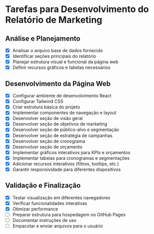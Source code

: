 # Tarefas para Desenvolvimento do Relatório de Marketing

## Análise e Planejamento
- [x] Analisar o arquivo base de dados fornecido
- [x] Identificar seções principais do relatório
- [x] Planejar estrutura visual e funcional da página web
- [x] Definir recursos gráficos e tabelas necessários

## Desenvolvimento da Página Web
- [x] Configurar ambiente de desenvolvimento React
- [x] Configurar Tailwind CSS
- [x] Criar estrutura básica do projeto
- [x] Implementar componentes de navegação e layout
- [x] Desenvolver seção de visão geral
- [x] Desenvolver seção de objetivos de marketing
- [x] Desenvolver seção de público-alvo e segmentação
- [x] Desenvolver seção de estratégia de campanhas
- [x] Desenvolver seção de cronograma
- [x] Desenvolver seção de orçamento
- [x] Implementar gráficos interativos para KPIs e orçamentos
- [x] Implementar tabelas para cronogramas e segmentações
- [x] Adicionar recursos interativos (filtros, tooltips, etc.)
- [x] Garantir responsividade para diferentes dispositivos

## Validação e Finalização
- [x] Testar visualização em diferentes navegadores
- [x] Verificar funcionalidades interativas
- [x] Otimizar performance
- [ ] Preparar estrutura para hospedagem no GitHub Pages
- [ ] Documentar instruções de uso
- [ ] Empacotar e enviar arquivos para o usuário

